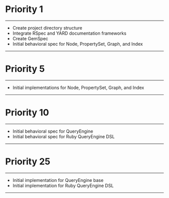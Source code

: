 # Priority 1

------------
 *   Create project directory structure
 *   Integrate RSpec and YARD documentation frameworks
 *   Create GemSpec
 *   Initial behavioral spec for Node, PropertySet, Graph, and Index
------------

# Priority 5

------------
 *   Initial implementations for Node, PropertySet, Graph, and Index
------------

# Priority 10

------------
 *   Initial behavioral spec for QueryEngine
 *   Initial behavioral spec for Ruby QueryEngine DSL
------------

# Priority 25

------------
 *   Initial implementation for QueryEngine base
 *   Initial implementation for Ruby QueryEngine DSL
------------
